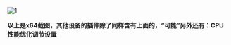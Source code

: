 ![1](https://user-images.githubusercontent.com/73426989/168478553-6a4f3e9e-37d8-4019-94ad-1d592628821a.png)       

**以上是x64截图，其他设备的插件除了同样含有上面的，“可能”另外还有：CPU性能优化调节设置**   
